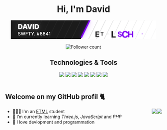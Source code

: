 <h1 align="center">Hi, I'm David</h1>

<p align="center"><img src="https://raw.githubusercontent.com/dieperid/dieperid/master/standard.gif"></p>
<p align="center">
 <img src="https://img.shields.io/github/followers/dieperid.svg?style=social&label=Follow&maxAge=2592000" alt="Follower count"/>
</p>

<div align="center">
  <h2> Technologies & Tools </h2>
  <img src="https://img.shields.io/badge/Windows-0078D6?style=for-the-badge&logo=windows&logoColor=white"/>
  <img src="https://img.shields.io/badge/Debian-A81D33?style=for-the-badge&logo=debian&logoColor=white"/>
  <img src="https://img.shields.io/badge/JavaScript-323330?style=for-the-badge&logo=javascript&logoColor=F7DF1E"/>
  <img src="https://img.shields.io/badge/Laravel-FF2D20?style=for-the-badge&logo=laravel&logoColor=white"/>
  <img src="https://img.shields.io/badge/PHP-777BB4?style=for-the-badge&logo=php&logoColor=white"/>
  <img src="https://img.shields.io/badge/ThreeJs-black?style=for-the-badge&logo=three.js&logoColor=white"/> 
  <img src="https://img.shields.io/badge/HTML5-E34F26?style=for-the-badge&logo=html5&logoColor=white"/>
  <img src="https://img.shields.io/badge/CSS3-1572B6?style=for-the-badge&logo=css3&logoColor=white"/>
</div>

<br>

## Welcome on my GitHub profil 🐈

[<img align="right" src="https://github-readme-stats.vercel.app/api/top-langs/?username=dieperid&langs_count=5&theme=nord&layout=compact">](https://metrics.lecoq.io/ouuan#gh-dark-mode-only)
[<img align="right" src="https://github-readme-stats.vercel.app/api/top-langs/?username=dieperid&langs_count=5&theme=light&layout=compact">](https://metrics.lecoq.io/ouuan#gh-light-mode-only)
 
- 👨🏼‍🎓 I'm an [ETML](https://etml.ch) student
- 🌱 I’m currently learning *Three.js*, *JavaScript* and *PHP*
- 🔭 I love devlopment and programmation
